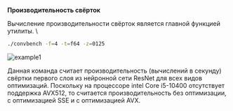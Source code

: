 **Производительность свёрток**

Вычисление производительности свёрток является главной функцией утилиты. \
```bash
./convbench -f=4 -t=f64 -z=0125
```

![example1](https://github.com/nvdix/CNN_perf/blob/main/example/additional_examples/1.png)

Данная команда считает производительность (вычислений в секунду) свёртки первого слоя из нейронной сети ResNet для всех видов оптимизаций. Поскольку на процессоре intel Core i5-10400 отсутствует поддержка AVX512, то считается производительность без оптимизации, с оптимизацией SSE и с оптимизацией AVX.
